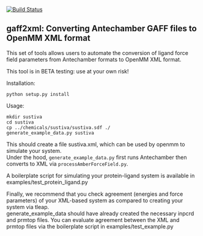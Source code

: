 [![Build Status](https://travis-ci.org/jchodera/gaff2xml.svg)](https://travis-ci.org/jchodera/gaff2xml)

## gaff2xml: Converting Antechamber GAFF files to OpenMM XML format

This set of tools allows users to automate the conversion of ligand
force field parameters from Antechamber formats to OpenMM XML format.

This tool is in BETA testing: use at your own risk!


Installation:

```
python setup.py install
```

Usage:

```
mkdir sustiva
cd sustiva
cp ../chemicals/sustiva/sustiva.sdf ./
generate_example_data.py sustiva
```

This should create a file sustiva.xml, which can be used by openmm to simulate your system.  
Under the hood, `generate_example_data.py` first runs Antechamber then converts
to XML via `processAmberForceField.py`.

A boilerplate script for simulating your protein-ligand system is available in 
examples/test_protein_ligand.py

Finally, we recommend that you check agreement (energies and force parameters)
of your XML-based system as compared to creating your system via tleap.  
generate_example_data should have already created the necessary inpcrd and prmtop files.
You can evaluate agreement between the XML and prmtop files via the 
boilerplate script in examples/test_example.py
